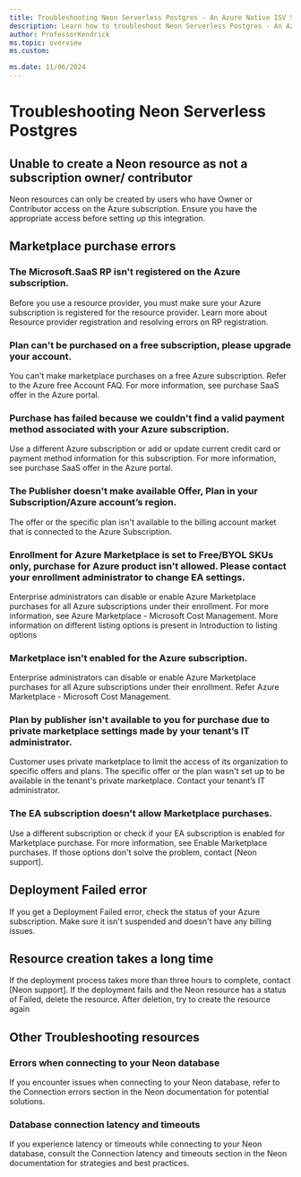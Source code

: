 ```yaml
---
title: Troubleshooting Neon Serverless Postgres - An Azure Native ISV Service
description: Learn how to troubleshoot Neon Serverless Postgres - An Azure Native ISV Service.
author: ProfessorKendrick
ms.topic: overview
ms.custom:

ms.date: 11/06/2024
---
```


# Troubleshooting Neon Serverless Postgres

## Unable to create a Neon resource as not a subscription owner/ contributor
Neon resources can only be created by users who have Owner or Contributor access on the Azure subscription. Ensure you have the appropriate access before setting up this integration.

## Marketplace purchase errors

### The Microsoft.SaaS RP isn't registered on the Azure subscription.
Before you use a resource provider, you must make sure your Azure subscription is registered for the resource provider. Learn more about Resource provider registration and resolving errors on RP registration.

### Plan can't be purchased on a free subscription, please upgrade your account.
You can't make marketplace purchases on a free Azure subscription. Refer to the Azure free Account FAQ. For more information, see purchase SaaS offer in the Azure portal.

### Purchase has failed because we couldn't find a valid payment method associated with your Azure subscription.
Use a different Azure subscription or add or update current credit card or payment method information for this subscription. For more information, see purchase SaaS offer in the Azure portal.

### The Publisher doesn't make available Offer, Plan in your Subscription/Azure account’s region.
The offer or the specific plan isn't available to the billing account market that is connected to the Azure Subscription.

### Enrollment for Azure Marketplace is set to Free/BYOL SKUs only, purchase for Azure product isn't allowed. Please contact your enrollment administrator to change EA settings.
Enterprise administrators can disable or enable Azure Marketplace purchases for all Azure subscriptions under their enrollment. For more information, see Azure Marketplace - Microsoft Cost Management. More information on different listing options is present in Introduction to listing options

### Marketplace isn't enabled for the Azure subscription.
Enterprise administrators can disable or enable Azure Marketplace purchases for all Azure subscriptions under their enrollment. Refer Azure Marketplace - Microsoft Cost Management.

### Plan by publisher isn't available to you for purchase due to private marketplace settings made by your tenant’s IT administrator.
Customer uses private marketplace to limit the access of its organization to specific offers and plans. The specific offer or the plan wasn't set up to be available in the tenant's private marketplace. Contact your tenant’s IT administrator.

### The EA subscription doesn't allow Marketplace purchases.
Use a different subscription or check if your EA subscription is enabled for Marketplace purchase. For more information, see Enable Marketplace purchases.
If those options don't solve the problem, contact [Neon support]. 

## Deployment Failed error
If you get a Deployment Failed error, check the status of your Azure subscription. Make sure it isn't suspended and doesn't have any billing issues.

## Resource creation takes a long time
If the deployment process takes more than three hours to complete, contact [Neon support].
If the deployment fails and the Neon resource has a status of Failed, delete the resource. After deletion, try to create the resource again

## Other Troubleshooting resources

### Errors when connecting to your Neon database
If you encounter issues when connecting to your Neon database, refer to the Connection errors section in the Neon documentation for potential solutions.

### Database connection latency and timeouts
If you experience latency or timeouts while connecting to your Neon database, consult the Connection latency and timeouts section in the Neon documentation for strategies and best practices.
